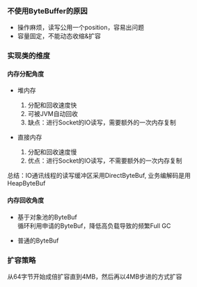 ### 不使用ByteBuffer的原因
- 操作麻烦，读写公用一个position，容易出问题
- 容量固定，不能动态收缩&扩容

### 实现类的维度
#### 内存分配角度
- 堆内存
  1. 分配和回收速度快
  2. 可被JVM自动回收
  3. 缺点：进行Socket的IO读写，需要额外的一次内存复制

- 直接内存
  1. 分配和回收速度慢
  2. 优点：进行Socket的IO读写，不需要额外的一次内存复制

总结：IO通讯线程的读写缓冲区采用DirectByteBuf, 业务编解码是用HeapByteBuf

#### 内存回收角度
- 基于对象池的ByteBuf  
  循环利用申请的ByteBuf，降低高负载导致的频繁Full GC

- 普通的ByteBuf

### 扩容策略
从64字节开始成倍扩容直到4MB，然后再以4MB步进的方式扩容

###